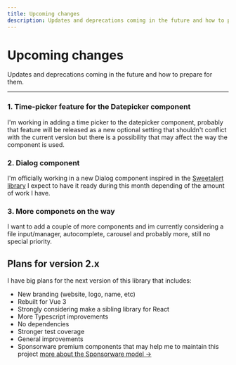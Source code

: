 ```yaml
---
title: Upcoming changes
description: Updates and deprecations coming in the future and how to prepare for them.
---
```


# Upcoming changes

Updates and deprecations coming in the future and how to prepare for them.

<hr>

### 1. Time-picker feature for the Datepicker component

I'm working in adding a time picker to the datepicker component, probably that feature will be released as a new optional setting that shouldn't conflict with the current version but there is a possibility that may affect the way the component is used.

### 2. Dialog component

I'm officially working in a new Dialog component inspired in the [Sweetalert library](https://sweetalert2.github.io/) I expect to have it ready during this month depending of the amount of work I have.

### 3. More componets on the way

I want to add a couple of more components and im currently considering a file input/manager, autocomplete, carousel and probably more, still no special priority.

## Plans for version 2.x

I have big plans for the next version of this library that includes:

- New branding (website, logo, name, etc)
- Rebuilt for Vue 3
- Strongly considering make a sibling library for React 
- More Typescript improvements
- No dependencies
- Stronger test coverage
- General improvements 
- Sponsorware premium components that may help me to maintain this project [more about the Sponsorware model →](https://calebporzio.com/sponsorware)

